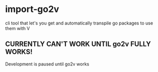 # import-go2v
cli tool that let's you get and automatically transpile go packages to use them with V

## CURRENTLY CAN'T WORK UNTIL go2v FULLY WORKS! 

Development is paused until go2v works 
